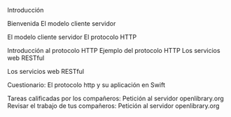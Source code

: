 Introducción

Bienvenida
El modelo cliente servidor

El modelo cliente servidor
El protocolo HTTP

Introducción al protocolo HTTP
Ejemplo del protocolo HTTP
Los servicios web RESTful

Los servicios web RESTful

Cuestionario: El protocolo http y su aplicación en Swift

Tareas calificadas por los compañeros: Petición al servidor openlibrary.org
Revisar el trabajo de tus compañeros: Petición al servidor openlibrary.org
